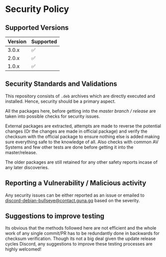 # Security Policy

## Supported Versions


| Version | Supported          |
| ------- | ------------------ |
| 3.0.x   | :white_check_mark: |
| 2.0.x   | :white_check_mark: |
| 1.0.x   | :white_check_mark: |

## Security Standards and Validations
This repository consists of `.deb` archives which are directly executed and installed. Hence, security should be a primary aspect.

All the packages here, before getting into the *master branch / release* are taken into possible checks for security issues.

External packages are extracted, attempts are made to reverse the potential changes (Or the changes are made in official package) 
and verify the checksum with the official package to ensure nothing else is added making sure everything safe to the knowledge of all. 
Also checks with common AV Systems and few other tests are done before getting it into the master/release.

The older packages are still retained for any other safety reports incase of any later discoveries.

## Reporting a Vulnerability / Malicious activity

Any security issues can be either reported as an issue or emailed to discord-debian-bullseye@contact.guna.gq based on the severity.

## Suggestions to improve testing
Its obvious that the methods followed here are not efficient and the whole work of any single commit/PR has to be redundantly done in 
backwards for checksum verification. Though its not a big deal given the update release cycles Discord, any suggestions to improve these testing 
processes are highly welcomed!

